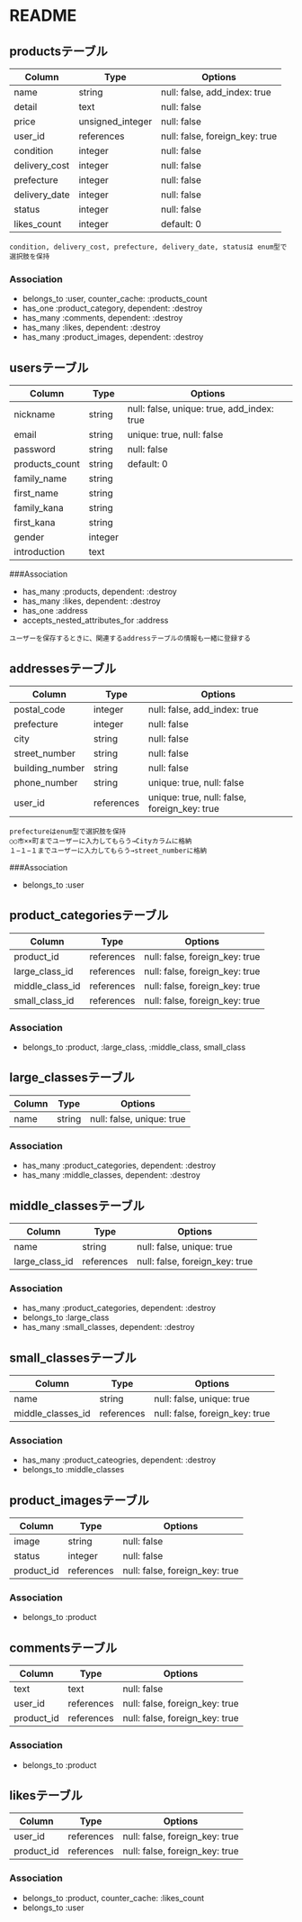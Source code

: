 # README

## productsテーブル

|Column|Type|Options|
|------|----|-------|
|name|string|null: false, add_index: true|
|detail|text|null: false|
|price|unsigned_integer|null: false|
|user_id|references|null: false, foreign_key: true|
|condition|integer|null: false|
|delivery_cost|integer|null: false|
|prefecture|integer|null: false|
|delivery_date|integer|null: false|
|status|integer|null: false|
|likes_count|integer|default: 0|

```
condition, delivery_cost, prefecture, delivery_date, statusは enum型で選択肢を保持
```

### Association
- belongs_to :user, counter_cache: :products_count
- has_one :product_category, dependent: :destroy
- has_many :comments, dependent: :destroy
- has_many :likes, dependent: :destroy
- has_many :product_images, dependent: :destroy

## usersテーブル

|Column|Type|Options|
|------|----|-------|
|nickname|string|null: false, unique: true, add_index: true|
|email|string|unique: true, null: false|
|password|string|null: false|
|products_count|string|default: 0|
|family_name|string||
|first_name|string||
|family_kana|string||
|first_kana|string||
|gender|integer||
|introduction|text||

###Association
- has_many :products, dependent: :destroy
- has_many :likes, dependent: :destroy
- has_one :address
- accepts_nested_attributes_for :address

```
ユーザーを保存するときに、関連するaddressテーブルの情報も一緒に登録する
```

## addressesテーブル

|Column|Type|Options|
|------|----|-------|
|postal_code|integer|null: false, add_index: true|
|prefecture|integer|null: false|
|city|string|null: false|
|street_number|string|null: false|
|building_number|string|null: false|
|phone_number|string|unique: true, null: false|
|user_id|references|unique: true, null: false, foreign_key: true|

```
prefectureはenum型で選択肢を保持
○○市××町までユーザーに入力してもらう→Cityカラムに格納
１−１−１までユーザーに入力してもらう→street_numberに格納
```

###Association
- belongs_to :user

## product_categoriesテーブル

|Column|Type|Options|
|------|----|-------|
|product_id|references|null: false, foreign_key: true|
|large_class_id|references|null: false, foreign_key: true|
|middle_class_id|references|null: false, foreign_key: true|
|small_class_id|references|null: false, foreign_key: true|

### Association
- belongs_to :product, :large_class, :middle_class, small_class

## large_classesテーブル

|Column|Type|Options|
|------|----|-------|
|name|string|null: false, unique: true|

### Association
- has_many :product_categories, dependent: :destroy
- has_many :middle_classes, dependent: :destroy

## middle_classesテーブル

|Column|Type|Options|
|------|----|-------|
|name|string|null: false, unique: true|
|large_class_id|references|null: false, foreign_key: true|

### Association
- has_many :product_categories, dependent: :destroy
- belongs_to :large_class
- has_many :small_classes, dependent: :destroy


## small_classesテーブル

|Column|Type|Options|
|------|----|-------|
|name|string|null: false, unique: true|
|middle_classes_id|references|null: false, foreign_key: true|

### Association
- has_many :product_cateogries, dependent: :destroy
- belongs_to :middle_classes

## product_imagesテーブル

|Column|Type|Options|
|------|----|-------|
|image|string|null: false|
|status|integer|null: false|
|product_id|references|null: false, foreign_key: true|

### Association
- belongs_to :product

## commentsテーブル

|Column|Type|Options|
|------|----|-------|
|text|text|null: false|
|user_id|references|null: false, foreign_key: true|
|product_id|references|null: false, foreign_key: true|

### Association
- belongs_to :product


## likesテーブル

|Column|Type|Options|
|------|----|-------|
|user_id|references|null: false, foreign_key: true|
|product_id|references|null: false, foreign_key: true|

### Association
- belongs_to :product, counter_cache: :likes_count
- belongs_to :user
